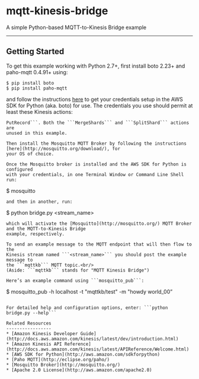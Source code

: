 mqtt-kinesis-bridge
=====================

A simple Python-based MQTT-to-Kinesis Bridge example

* * *
Getting Started
---------------
To get this example working with Python 2.7+, first install boto 2.23+ 
and paho-mqtt 0.4.91+ using: 
````
$ pip install boto
$ pip install paho-mqtt
````
and follow the instructions [here](http://docs.pythonboto.org/en/latest/getting_started.html#configuring-boto-credentials) to
get your credentials setup in the AWS SDK for Python (aka. boto) for use. The
credentials you use should permit at least these Kinesis actions:
``` CreateStream, DescribeStream, GetRecords, GetShardIterator, ListStreams &
PutRecord```. Both the ```MergeShards``` and ```SplitShard``` actions are
unused in this example.

Then install the Mosquitto MQTT Broker by following the instructions [here](http://mosquitto.org/download/), for
your OS of choice.

Once the Mosquitto broker is installed and the AWS SDK for Python is configured
with your credentials, in one Terminal Window or Command Line Shell run:
````
$ mosquitto
````
and then in another, run:
````
$ python bridge.py <stream_name>
````
which will activate the [Mosquitto](http://mosquitto.org/) MQTT Broker and the MQTT-to-Kinesis Bridge
example, respectively.

To send an example message to the MQTT endpoint that will then flow to the
Kinesis stream named ```<stream_name>``` you should post the example message to
the ```mqttkb``` MQTT topic.<br/>
(Aside: ```mqttkb``` stands for "MQTT Kinesis Bridge")

Here’s an example command using ```mosquitto_pub```:
````
$ mosquitto_pub -h localhost -t "mqttkb/test" -m "howdy world_00”
````

For detailed help and configuration options, enter: ```python bridge.py --help```

Related Resources
-----------------
* [Amazon Kinesis Developer Guide](http://docs.aws.amazon.com/kinesis/latest/dev/introduction.html)  
* [Amazon Kinesis API Reference](http://docs.aws.amazon.com/kinesis/latest/APIReference/Welcome.html)
* [AWS SDK for Python](http://aws.amazon.com/sdkforpython)
* [Paho MQTT](http://eclipse.org/paho/)
* [Mosquitto Broker](http://mosquitto.org/)
* [Apache 2.0 License](http://aws.amazon.com/apache2.0)
